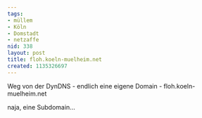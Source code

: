 ```yaml
---
tags:
- müllem
- Köln
- Domstadt
- netzaffe
nid: 338
layout: post
title: floh.koeln-muelheim.net
created: 1135326697
---
```

Weg  von der DynDNS - endlich eine eigene Domain - floh.koeln-muelheim.net
<!--break-->
naja, eine Subdomain...
